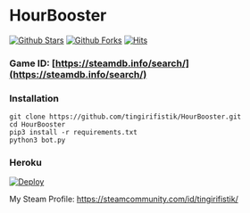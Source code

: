 # HourBooster

[![Github Stars](https://img.shields.io/github/stars/tingirifistik/HourBooster)]()
[![Github Forks](https://img.shields.io/github/forks/tingirifistik/HourBooster)]()
[![Hits](https://hits.sh/github.com/tingirifistik/HourBooster.svg?label=views&color=007ec6)](https://hits.sh/github.com/tingirifistik/HourBooster/)

### Game ID: [https://steamdb.info/search/](https://steamdb.info/search/)

### Installation

```console
git clone https://github.com/tingirifistik/HourBooster.git
cd HourBooster
pip3 install -r requirements.txt
python3 bot.py
```

### Heroku

[![Deploy](https://www.herokucdn.com/deploy/button.svg)](https://heroku.com/deploy?template=https://github.com/fumixia/Steam-HourBooster)

My Steam Profile: https://steamcommunity.com/id/tingirifistik/
